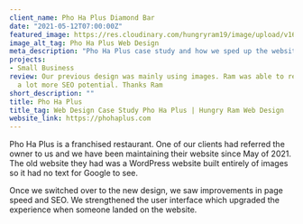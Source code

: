 ```yaml
---
client_name: Pho Ha Plus Diamond Bar
date: "2021-05-12T07:00:00Z"
featured_image: https://res.cloudinary.com/hungryram19/image/upload/v1631942389/hungryram/pho-ha-plus-diamondbar.jpg
image_alt_tag: Pho Ha Plus Web Design
meta_description: "Pho Ha Plus case study and how we sped up the website by 30%"
projects:
- Small Business
review: Our previous design was mainly using images. Ram was able to rebuild with
  a lot more SEO potential. Thanks Ram
short_description: ""
title: Pho Ha Plus
title_tag: Web Design Case Study Pho Ha Plus | Hungry Ram Web Design
website_link: https://phohaplus.com
---
```

Pho Ha Plus is a franchised restaurant. One of our clients had referred the owner to us and we have been maintaining their website since May of 2021. The old website they had was a WordPress website built entirely of images so it had no text for Google to see.

Once we switched over to the new design, we saw improvements in page speed and SEO. We strengthened the user interface which upgraded the experience when someone landed on the website.